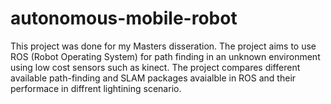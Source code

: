 # autonomous-mobile-robot

This project was done for my Masters disseration. The project aims to use ROS (Robot Operating System) for path finding in an unknown environment using low cost sensors such as kinect. The project compares different available path-finding and SLAM packages avaialble in ROS and their performace in diffrent lightining scenario.
